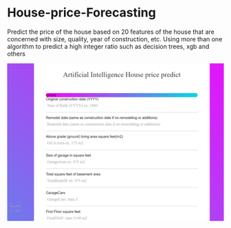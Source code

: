 # House-price-Forecasting
Predict the price of the house based on 20 features of the house that are concerned with size, quality, year of construction, etc. Using more than one algorithm to predict a high integer ratio such as decision trees, xgb and others


![](https://github.com/abduallheid/House-price-Forecasting/blob/master/app.png)
 
 

